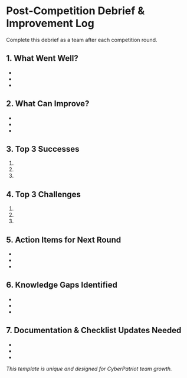 # Post-Competition Debrief & Improvement Log

Complete this debrief as a team after each competition round.

## 1. What Went Well?

-  
-  
-  

## 2. What Can Improve?

-  
-  
-  

## 3. Top 3 Successes

1.  
2.  
3.  

## 4. Top 3 Challenges

1.  
2.  
3.  

## 5. Action Items for Next Round

-  
-  
-  

## 6. Knowledge Gaps Identified

-  
-  
-  

## 7. Documentation & Checklist Updates Needed

-  
-  
-  

*This template is unique and designed for CyberPatriot team growth.*

